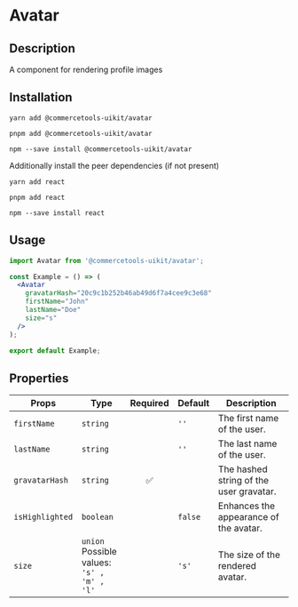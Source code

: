 <!-- THIS IS AN AUTOGENERATED FILE. DO NOT EDIT THIS FILE DIRECTLY. -->
<!-- This file is created by the `pnpm generate-readme` script. -->

# Avatar

## Description

A component for rendering profile images

## Installation

```
yarn add @commercetools-uikit/avatar
```

```
pnpm add @commercetools-uikit/avatar
```

```
npm --save install @commercetools-uikit/avatar
```

Additionally install the peer dependencies (if not present)

```
yarn add react
```

```
pnpm add react
```

```
npm --save install react
```

## Usage

```jsx
import Avatar from '@commercetools-uikit/avatar';

const Example = () => (
  <Avatar
    gravatarHash="20c9c1b252b46ab49d6f7a4cee9c3e68"
    firstName="John"
    lastName="Doe"
    size="s"
  />
);

export default Example;
```

## Properties

| Props           | Type                                               | Required | Default | Description                             |
| --------------- | -------------------------------------------------- | :------: | ------- | --------------------------------------- |
| `firstName`     | `string`                                           |          | `''`    | The first name of the user.             |
| `lastName`      | `string`                                           |          | `''`    | The last name of the user.              |
| `gravatarHash`  | `string`                                           |    ✅    |         | The hashed string of the user gravatar. |
| `isHighlighted` | `boolean`                                          |          | `false` | Enhances the appearance of the avatar.  |
| `size`          | `union`<br/>Possible values:<br/>`'s' , 'm' , 'l'` |          | `'s'`   | The size of the rendered avatar.        |
